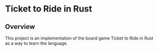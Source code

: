 # Ticket to Ride in Rust

## Overview

This project is an implementation of the board game Ticket to Ride in Rust as a way to learn the language.
